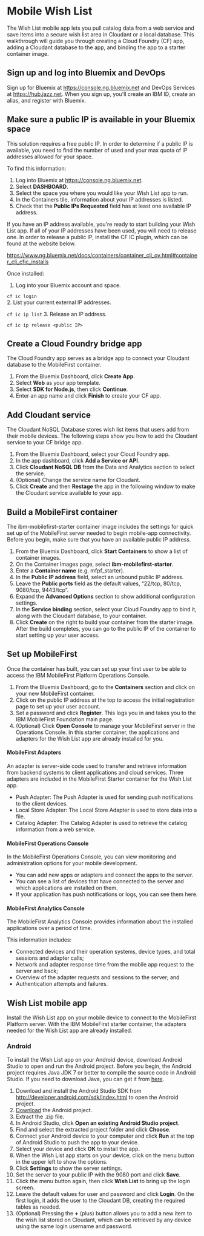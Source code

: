 # Mobile Wish List

The Wish List mobile app lets you pull catalog data from a web service and save items into a secure wish list area in Cloudant or a local database. This walkthrough will guide you through creating a Cloud Foundry (CF) app, adding a Cloudant database to the app, and binding the app to a starter container image.

## Sign up and log into Bluemix and DevOps
Sign up for Bluemix at https://console.ng.bluemix.net and DevOps Services at https://hub.jazz.net. When you sign up, you'll create an IBM ID, create an alias, and register with Bluemix.

## Make sure a public IP is available in your Bluemix space
This solution requires a free public IP. In order to determine if a public IP is available, you need to find the number of used and your max quota of IP addresses allowed for your space.

To find this information:

1. Log into Bluemix at https://console.ng.bluemix.net.
2. Select **DASHBOARD**.
3. Select the space you where you would like your Wish List app to run.
4. In the Containers tile, information about your IP addresses is listed.
5. Check that the **Public IPs Requested** field has at least one available IP address.

If you have an IP address available, you're ready to start building your Wish List app. If all of your IP addresses have been used, you will need to release one. In order to release a public IP, install the CF IC plugin, which can be found at the website below.

https://www.ng.bluemix.net/docs/containers/container_cli_ov.html#container_cli_cfic_installs

Once installed:

1. Log into your Bluemix account and space.

  `cf ic login`  
2. List your current external IP addresses.

  `cf ic ip list`
3. Release an IP address.

  `cf ic ip release <public IP>`

## Create a Cloud Foundry bridge app
The Cloud Foundry app serves as a bridge app to connect your Cloudant database to the MobileFirst container.

1. From the Bluemix Dashboard, click **Create App**.
2. Select **Web** as your app template.
3. Select **SDK for Node.js**, then click **Continue**.
4. Enter an app name and click **Finish** to create your CF app.

## Add Cloudant service
The Cloudant NoSQL Database stores wish list items that users add from their mobile devices. The following steps show you how to add the Cloudant service to your CF bridge app.

1. From the Bluemix Dashboard, select your Cloud Foundry app.
2. In the app dashboard, click **Add a Service or API**.
3. Click **Cloudant NoSQL DB** from the Data and Analytics section to select the service.
4. (Optional) Change the service name for Cloudant.
5. Click **Create** and then **Restage** the app in the following window to make the Cloudant service available to your app.

## Build a MobileFirst container

The ibm-mobilefirst-starter container image includes the settings for quick set up of the MobileFirst server needed to begin mobile-app connectivity.
Before you begin, make sure that you have an available public IP address.

1. From the Bluemix Dashboard, click **Start Containers** to show a list of container images.
2. On the Container Images page, select **ibm-mobilefirst-starter**.
3. Enter a **Container name** (e.g. mfpf_starter).
4. In the **Public IP address** field, select an unbound public IP address.
5. Leave the **Public ports** field as the default values, “22/tcp, 80/tcp, 9080/tcp, 9443/tcp”.
6. Expand the **Advanced Options** section to show additional configuration settings.
7. In the **Service binding** section, select your Cloud Foundry app to bind it, along with the Cloudant database, to your container.
8. Click **Create** on the right to build your container from the starter image. After the build completes, you can go to the public IP of the container to start setting up your user access.

## Set up MobileFirst
Once the container has built, you can set up your first user to be able to access the IBM MobileFirst Platform Operations Console.

1. From the Bluemix Dashboard, go to the **Containers** section and click on your new MobileFirst container.
2. Click on the public IP address at the top to access the initial registration page to set up your user account.
3. Set a password and click **Register**. This logs you in and takes you to the IBM MobileFirst Foundation main page.
4. (Optional) Click **Open Console** to manage your MobileFirst server in the Operations Console. In this starter container, the applications and adapters for the Wish List app are already installed for you.

#### MobileFirst Adapters
An adapter is server-side code used to transfer and retrieve information from backend systems to client applications and cloud services. Three adapters are included in the MobileFirst Starter container for the Wish List app.
- Push Adapter: The Push Adapter is used for sending push notifications to the client devices.
- Local Store Adapter: The Local Store Adapter is used to store data into a file.
- Catalog Adapter: The Catalog Adapter is used to retrieve the catalog information from a web service.  

#### MobileFirst Operations Console
In the MobileFirst Operations Console, you can view monitoring and administration options for your mobile development.
- You can add new apps or adapters and connect the apps to the server.
- You can see a list of devices that have connected to the server and which applications are installed on them.
- If your application has push notifications or logs, you can see them here.

#### MobileFirst Analytics Console
The MobileFirst Analytics Console provides information about the installed applications over a period of time.

This information includes:
- Connected devices and their operation systems, device types, and total sessions and adapter calls;
- Network and adapter response time from the mobile app request to the server and back;
- Overview of the adapter requests and sessions to the server; and
- Authentication attempts and failures.

## Wish List mobile app
Install the Wish List app on your mobile device to connect to the MobileFirst Platform server. With the IBM MobileFirst starter container, the adapters needed for the Wish List app are already installed.

### Android
To install the Wish List app on your Android device, download Android Studio to open and run the Android project.
Before you begin, the Android project requires Java JDK 7 or better to compile the source code in Android Studio. If you need to download Java, you can get it from [here](http://www.oracle.com/technetwork/java/javase/downloads/jdk7-downloads-1880260.html).

1. Download and install the Android Studio SDK from http://developer.android.com/sdk/index.html to open the Android project.
2. [Download](https://github.com/cfsworkload/MobileWL/blob/master/WishlistAndroid-release71.zip?raw=true) the Android project.
3. Extract the .zip file.
4. In Android Studio, click **Open an existing Android Studio project**.
5. Find and select the extracted project folder and click **Choose**.
6. Connect your Android device to your computer and click **Run** at the top of Android Studio to push the app to your device.
7. Select your device and click **OK** to install the app.
8. When the Wish List app starts on your device, click on the menu button in the upper left to show the options.
9. Click **Settings** to show the server settings.
10. Set the server to your public IP with the 9080 port and click **Save**.
11. Click the menu button again, then click **Wish List** to bring up the login screen.
12. Leave the default values for user and password and click **Login**. On the first login, it adds the user to the Cloudant DB, creating the required tables as needed.
13. (Optional) Pressing the **+** (plus) button allows you to add a new item to the wish list stored on Cloudant, which can be retrieved by any device using the same login username and password.
